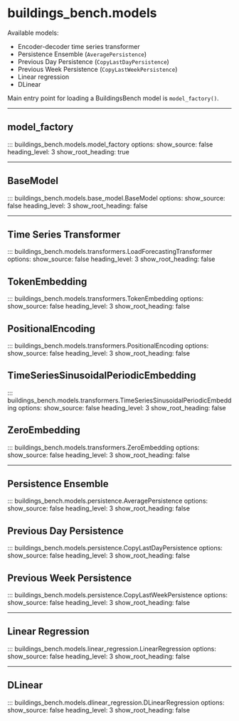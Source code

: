 # buildings_bench.models

Available models:

- Encoder-decoder time series transformer
- Persistence Ensemble (`AveragePersistence`)
- Previous Day Persistence (`CopyLastDayPersistence`)
- Previous Week Persistence (`CopyLastWeekPersistence`)
- Linear regression
- DLinear

Main entry point for loading a BuildingsBench model is `model_factory()`.

---

## model_factory

::: buildings_bench.models.model_factory
    options:
        show_source: false
        heading_level: 3
        show_root_heading: true

---

## BaseModel

::: buildings_bench.models.base_model.BaseModel
    options:
        show_source: false
        heading_level: 3
        show_root_heading: false

---

## Time Series Transformer

::: buildings_bench.models.transformers.LoadForecastingTransformer
    options:
        show_source: false
        heading_level: 3
        show_root_heading: false
        

## TokenEmbedding

::: buildings_bench.models.transformers.TokenEmbedding
    options:
        show_source: false
        heading_level: 3
        show_root_heading: false
        
## PositionalEncoding

::: buildings_bench.models.transformers.PositionalEncoding
    options:
        show_source: false
        heading_level: 3
        show_root_heading: false
        
## TimeSeriesSinusoidalPeriodicEmbedding

::: buildings_bench.models.transformers.TimeSeriesSinusoidalPeriodicEmbedding
    options:
        show_source: false
        heading_level: 3
        show_root_heading: false
        
## ZeroEmbedding

::: buildings_bench.models.transformers.ZeroEmbedding
    options:
        show_source: false
        heading_level: 3
        show_root_heading: false      
        
---

## Persistence Ensemble

::: buildings_bench.models.persistence.AveragePersistence
    options:
        show_source: false
        heading_level: 3
        show_root_heading: false
        

## Previous Day Persistence

::: buildings_bench.models.persistence.CopyLastDayPersistence
    options:
        show_source: false
        heading_level: 3
        show_root_heading: false
        

## Previous Week Persistence

::: buildings_bench.models.persistence.CopyLastWeekPersistence
    options:
        show_source: false
        heading_level: 3
        show_root_heading: false        

---

## Linear Regression 

::: buildings_bench.models.linear_regression.LinearRegression
    options:
        show_source: false
        heading_level: 3
        show_root_heading: false        

---

## DLinear

::: buildings_bench.models.dlinear_regression.DLinearRegression
    options:
        show_source: false
        heading_level: 3
        show_root_heading: false
        
